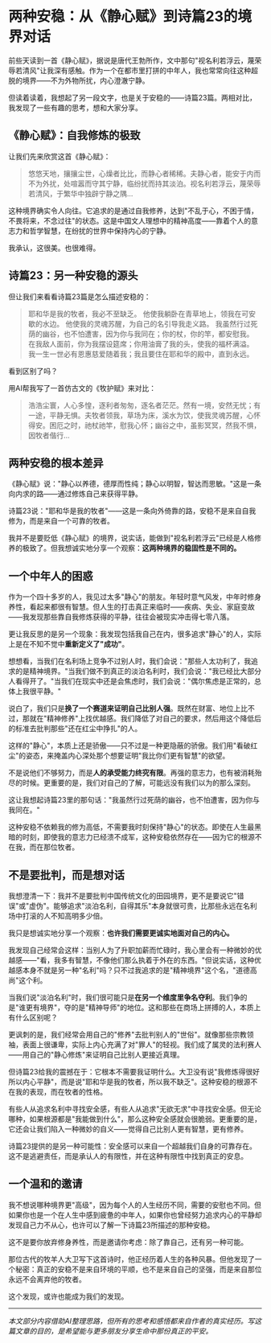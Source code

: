 # 两种安稳：从《静心赋》到诗篇23的境界对话

前些天读到一首《静心赋》，据说是唐代王勃所作，文中那句"视名利若浮云，蔑荣辱若清风"让我深有感触。作为一个在都市里打拼的中年人，我也常常向往这种超脱的境界——不为外物所扰，内心澄澈宁静。

但读着读着，我想起了另一段文字，也是关于安稳的——诗篇23篇。两相对比，我发现了一些有趣的思考，想和大家分享。

## 《静心赋》：自我修炼的极致

让我们先来欣赏这首《静心赋》：

> 悠悠天地，攘攘尘世，心燥者比比，而静心者稀稀。夫静心者，能安于内而不为外扰，处喧嚣而守其宁静，临纷扰而持其淡泊。视名利若浮云，蔑荣辱若清风，于繁华中独辟宁静之隅...

这种境界确实令人向往。它追求的是通过自我修养，达到"不乱于心，不困于情，不畏将来，不念过往"的状态。这是中国文人理想中的精神高度——靠着个人的意志力和哲学智慧，在纷扰的世界中保持内心的宁静。

我承认，这很美。也很难得。

## 诗篇23：另一种安稳的源头

但让我们来看看诗篇23篇是怎么描述安稳的：

> 耶和华是我的牧者，我必不至缺乏。 他使我躺卧在青草地上，领我在可安歇的水边。 他使我的灵魂苏醒，为自己的名引导我走义路。 我虽然行过死荫的幽谷，也不怕遭害，因为你与我同在；你的杖，你的竿，都安慰我。 在我敌人面前，你为我摆设筵席；你用油膏了我的头，使我的福杯满溢。 我一生一世必有恩惠慈爱随着我；我且要住在耶和华的殿中，直到永远。

看到区别了吗？

用AI帮我写了一首仿古文的《牧护赋》来对比：

> 浩浩尘寰，人心多惶，逐利者匆匆，逐名者茫茫。然有一境，安然无忧；有一途，平静无惧。夫牧者领我，草场为床，溪水为饮，使我灵魂苏醒，心怀得安。困厄之时，祂杖祂竿，慰我心怀；幽谷之中，虽影冥冥，然我不惧，因牧者偕行...

## 两种安稳的根本差异

《静心赋》说："静心以养德，德厚而性纯；静心以明智，智达而思敏。"这是一条向内求的路——通过修炼自己来获得平静。

诗篇23说："耶和华是我的牧者"——这是一条向外倚靠的路，安稳不是来自自我修为，而是来自一个可靠的牧者。

我并不是要贬低《静心赋》的境界，说实话，能做到"视名利若浮云"已经是人格修养的极致了。但我想诚实地分享一个观察：**这两种境界的稳固性是不同的。**

## 一个中年人的困惑

作为一个四十多岁的人，我见过太多"静心"的朋友。年轻时意气风发，中年时修身养性，看起来都很有智慧。但人生的打击真正来临时——疾病、失业、家庭变故——我发现那些靠自我修炼获得的平静，往往会被现实冲击得七零八落。

更让我反思的是另一个现象：我发现包括我自己在内，很多追求"静心"的人，实际上是在不知不觉中**重新定义了"成功"**。

想想看，当我们在名利场上竞争不过别人时，我们会说："那些人太功利了，我追求的是精神境界。"当我们做不到真正的淡泊名利时，我们会说："我已经比大部分人看得开了。"当我们在现实中还是会焦虑时，我们会说："偶尔焦虑是正常的，总体上我很平静。"

说白了，我们只是**换了一个赛道来证明自己比别人强**。既然在财富、地位上比不过，那就在"精神修养"上找优越感。我们降低了对自己的要求，然后用这个降低后的标准去批判那些"还在红尘中挣扎"的人。

这样的"静心"，本质上还是骄傲——只不过是一种更隐蔽的骄傲。我们用"看破红尘"的姿态，来掩盖内心深处那个想要证明"我比你们更有智慧"的欲望。

不是说他们不够努力，而是**人的承受能力终究有限**。再强的意志力，也有被消耗殆尽的时候。更重要的是，我们对自己的了解，可能远没有我们以为的那么深刻。

这让我想起诗篇23里的那句话："我虽然行过死荫的幽谷，也不怕遭害，因为你与我同在。"

这种安稳不依赖我的修为高低，不需要我时刻保持"静心"的状态。即使在人生最黑暗的时刻，即使我的意志力已经溃不成军，这种安稳依然存在——因为它的根源不在我，而在那位牧者。

## 不是要批判，而是想对话

我想澄清一下：我并不是要批判中国传统文化的田园境界，更不是要说它"错误"或"虚伪"。能够追求"淡泊名利，自得其乐"本身就很可贵，比那些永远在名利场中打滚的人不知高明多少倍。

我只是想诚实地分享一个观察：**也许我们需要更诚实地面对自己的内心。**

我发现自己经常会这样：当别人为了升职加薪而忙碌时，我心里会有一种微妙的优越感——"看，我多有智慧，不像他们那么执着于外在的东西。"但说实话，这种优越感本身不就是另一种"名利"吗？只不过我追求的是"精神境界"这个名，"道德高尚"这个利。

当我们说"淡泊名利"时，我们很可能只是**在另一个维度里争名夺利**。我们争的是"谁更有境界"，夺的是"精神导师"的地位。这和那些在商场上拼搏的人，本质上有什么区别呢？

更讽刺的是，我们经常会用自己的"修养"去批判别人的"世俗"。就像那些宗教领袖，表面上很谦卑，实际上内心充满了对"罪人"的轻视。我们成了属灵的法利赛人——用自己的"静心修炼"来证明自己比别人更接近真理。

但诗篇23给我的震撼在于：它根本不需要我证明什么。大卫没有说"我修炼得很好所以内心平静"，而是说"耶和华是我的牧者，所以我不缺乏"。这种安稳的根源不在我的表现，而在牧者的性格。

有些人从追求名利中寻找安全感，有些人从追求"无欲无求"中寻找安全感。但无论哪种，如果根源都是"我能做到什么"，那么这种安全感就会很脆弱。更重要的是，它还会让我们陷入一种微妙的自义——觉得自己比别人更有智慧，更有修养。

诗篇23提供的是另一种可能性：安全感可以来自一个超越我们自身的可靠存在。这不是逃避责任，而是承认人的有限性，并在这种有限性中找到真正的安息。

## 一个温和的邀请

我不想说哪种境界更"高级"，因为每个人的人生经历不同，需要的安慰也不同。但如果你也是一个在人生中感到疲惫的中年人，如果你也曾经努力追求内心的平静却发现自己力不从心，也许可以了解一下诗篇23所描述的那种安稳。

这不是要你放弃修身养性，而是邀请你考虑：除了靠自己，还有另一种可能。

那位古代的牧羊人大卫写下这首诗时，他正经历着人生的各种风暴。但他发现了一个秘密：真正的安稳不是来自环境的平顺，也不是来自自己的坚强，而是来自那位永远不会离弃他的牧者。

这个发现，或许也能成为我们的发现。

---

_本文部分内容借助AI整理思路，但所有的思考和感悟都来自作者的真实经历。写这篇文章的目的，是希望能与更多朋友分享生命中那份真正的平安。_